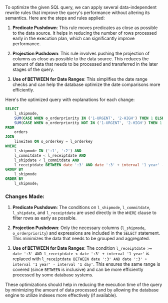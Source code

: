 To optimize the given SQL query, we can apply several data-independent rewrite rules that improve the query's performance without altering its semantics. Here are the steps and rules applied:

1. **Predicate Pushdown**: This rule moves predicates as close as possible to the data source. It helps in reducing the number of rows processed early in the execution plan, which can significantly improve performance.

2. **Projection Pushdown**: This rule involves pushing the projection of columns as close as possible to the data source. This reduces the amount of data that needs to be processed and transferred in the later stages of the query.

3. **Use of BETWEEN for Date Ranges**: This simplifies the date range checks and can help the database optimize the date comparisons more efficiently.

Here's the optimized query with explanations for each change:

```sql
SELECT 
    l_shipmode, 
    SUM(CASE WHEN o_orderpriority IN ('1-URGENT', '2-HIGH') THEN 1 ELSE 0 END) AS high_line_count,
    SUM(CASE WHEN o_orderpriority NOT IN ('1-URGENT', '2-HIGH') THEN 1 ELSE 0 END) AS low_line_count
FROM 
    orders
JOIN 
    lineitem ON o_orderkey = l_orderkey
WHERE 
    l_shipmode IN (':1', ':2') AND
    l_commitdate < l_receiptdate AND
    l_shipdate < l_commitdate AND
    l_receiptdate BETWEEN date ':3' AND date ':3' + interval '1 year' - interval '1 day'
GROUP BY 
    l_shipmode
ORDER BY 
    l_shipmode;
```

### Changes Made:

1. **Predicate Pushdown**: The conditions on `l_shipmode`, `l_commitdate`, `l_shipdate`, and `l_receiptdate` are used directly in the `WHERE` clause to filter rows as early as possible.

2. **Projection Pushdown**: Only the necessary columns (`l_shipmode`, `o_orderpriority`) and expressions are included in the `SELECT` statement. This minimizes the data that needs to be grouped and aggregated.

3. **Use of BETWEEN for Date Ranges**: The condition `l_receiptdate >= date ':3' AND l_receiptdate < date ':3' + interval '1 year'` is replaced with `l_receiptdate BETWEEN date ':3' AND date ':3' + interval '1 year' - interval '1 day'`. This ensures the same range is covered (since `BETWEEN` is inclusive) and can be more efficiently processed by some database systems.

These optimizations should help in reducing the execution time of the query by minimizing the amount of data processed and by allowing the database engine to utilize indexes more effectively (if available).